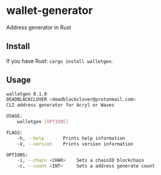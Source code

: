 # wallet-generator
Address generator in Rust

## Install

If you have Rust: `cargo install walletgen`.

## Usage

```bash
walletgen 0.1.0
DEADBLACKCLOVER <deadblackclover@protonmail.com>
CLI address generator for Acryl or Waves

USAGE:
    walletgen [OPTIONS]

FLAGS:
    -h, --help       Prints help information
    -V, --version    Prints version information

OPTIONS:
    -i, --chain <CHAR>    Sets a chainID blockchain
    -c, --count <INT>     Sets a address generate count
```